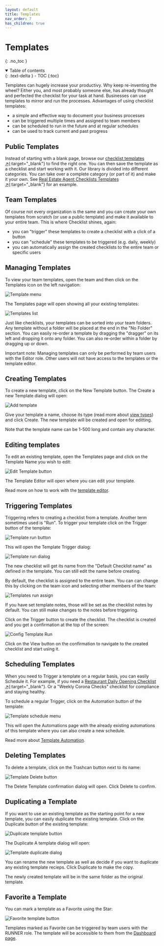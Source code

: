 ```yaml
---
layout: default
title: Templates
nav_order: 7
has_children: true
---
```


# Templates

{: .no_toc }

<details open markdown="block">
  <summary>
    Table of contents
  </summary>
  {: .text-delta }
- TOC
{:toc}
</details>

Templates can hugely increase your productivy. Why keep re-inventing the wheel? Either you, and most probably someone else, has already thought and perfected the checklist for your task at hand. Businesses can use templates to mirror and run the processes. Advantages of using checklist templates:

- a simple and effective way to document your business processes
- can be triggered multiple times and assigned to team members
- can be scheduled to run in the future and at regular schedules
- can be used to track current and past progress

## Public Templates

Instead of starting with a blank page, browse our [checklist templates ↗](https://checklist.com/templates){:target="\_blank"} to find the right one. You can then save the template as a checklist and start working with it. Our library is divided into different categories. You can take over a complete category (or part of it) and make it your own. See [Real Estate Agent Checklists Templates ↗](https://checklist.com/templates/real-estate-agents "Real Estate Agency Checklist Templates"){:target="\_blank"} for an example.

## Team Templates

Of course not every organization is the same and you can create your own templates from scratch (or use a public template) and make it available to your entire team. This is where Checklist shines, again:

- you can "trigger" these templates to create a checklist with a click of a button
- you can "schedule" these templates to be triggered (e.g. daily, weekly)
- you can automatically assign the created checklists to the entire team or specific users

## Managing Templates

To view your team templates, open the team and then click on the Templates icon on the left navigation:

![Template menu](/assets/images/templates/templates-menu.png)

The Templates page will open showing all your existing templates:

![Templates list](/assets/images/templates/templates-list.png)

Just like checklists, your templates can be sorted into your team folders. Any template without a folder will be placed at the end in the "No Folder" section. You can easily re-order a template by dragging the "dragger" on its left and dropping it onto any folder. You can also re-order within a folder by dragging up or down.

Important note: Managing templates can only be performed by team users with the Editor role. Other users will not have access to the templates or the template editor.

## Creating Templates

To create a new template, click on the New Template button. The Create a new Template dialog will open:

![Add template](/assets/images/templates/templates-add.png)

Give your template a name, choose its type (read more about [view types](/checklists/checklist-views/)) and click Create. The new template will be created and open for editting.

Note that the template name can be 1-500 long and contain any character.

## Editing templates

To edit an existing template, open the Templates page and click on the Template Name you wish to edit:

![Edit Template button](/assets/images/templates/template-editor-button.png)

The Template Editor will open where you can edit your template.

Read more on how to work with the [template editor](/templates/template-editor/).

## Triggering Templates

Triggering refers to creating a checklist from a template. Another term sometimes used is "Run". To trigger your template click on the Trigger button of the template:

![Template run button](/assets/images/templates/templates-run-button.png)

This will open the Template Trigger dialog:

![Template run dialog](/assets/images/templates/templates-run-dialog.png)

The new checklist will get its name from the "Default Checklist name" as defined in the template. You can still edit the name before creating.

By default, the checklist is assigned to the entire team. You can can change this by clicking on the team icon and selecting other members of the team:

![Templates run assign](/assets/images/templates/templates-run-assign.png)

If you have set template notes, those will be set as the checklist notes by default. You can still make changes to the notes before triggering.

Click on the Trigger button to create the checklist. The checklist is created and you get a confirmation at the top of the screen:

![Config Template Run](/assets/images/templates/templates-run-confirm.png)

Click on the View button on the confirmation to navigate to the created checklist and start using it.

## Scheduling Templates

When you need to Trigger a template on a regular basis, you can easily Schedule it. For example, if you need a [Restaurant Daily Opening Checklist ↗](https://checklist.com/restaurant-daily-opening-checklist "Restaurant Daily Opening Checklist"){:target="\_blank"}. Or a "Weekly Corona Checks" checklist for compliance and staying healthy.

To schedule a regular Trigger, click on the Automation button of the template:

![Template schedule menu](/assets/images/templates/templates-schedule-button.png)

This will open the Automations page with the already existing automations of this template where you can also create a new schedule.

Read more about [Template Automation](/automation/#template-automation).

## Deleting Templates

To delete a template, click on the Trashcan button next to its name:

![Template Delete button](/assets/images/templates/templates-delete-button.png)

The Delete Template confirmation dialog will open. Click Delete to confirm.

## Duplicating a Template

If you want to use an existing template as the starting point for a new template, you can easily duplicate the existing template. Click on the Duplicate button of the existing template:

![Duplicate template button](/assets/images/templates/templates-duplicate-button.png)

The Duplicate A template dialog will open:

![Template duplicate dialog](/assets/images/templates/templates-duplicate-dialog.png)

You can rename the new template as well as decide if you want to duplicate any existing template recieps. Click Duplicate to make the copy.

The newly created template will be in the same folder as the original template.

## Favorite a Template

You can mark a template as a Favorite using the Star:

![Favorite template button](/assets/images/templates/templates-favorite-button.png)

Templates marked as Favorite can be triggered by team users with the RUNNER role. The template will be accessible to them from the [Dashboard page](/dashboard/).
